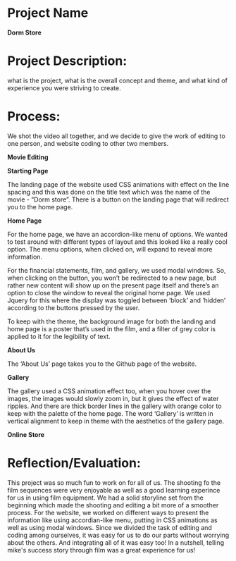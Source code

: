 # **Project Name**
**Dorm Store**

# **Project Description**: 

what is the project, what is the overall concept and theme, and what kind of experience you were striving to create.

# **Process**: 
We shot the video all together, and we decide to give the work of editing to one person, and website coding to other two members. 

**Movie Editing**

**Starting Page**

The landing page of the website used CSS animations with effect on the line spacing and this was done on the title text which was the name of the movie - “Dorm store”. There is a button on the landing page that will redirect you to the home page. 


**Home Page**

For the home page, we have an accordion-like menu of options. We wanted to test around with different types of layout and this looked like a really cool option. The menu options, when clicked on, will expand to reveal more information. 

For the financial statements, film, and gallery, we used modal windows. So, when clicking on the button, you won’t be redirected to a new page, but rather new content will show up on the present page itself and there’s an option to close the window to reveal the original home page. We used Jquery for this where the display was toggled between ‘block’ and ‘hidden’ according to the buttons pressed by the user. 

To keep with the theme, the background image for both the landing and home page is a poster that’s used in the film, and a filter of grey color is applied to it for the legibility of text.

**About Us**

The ‘About Us’ page takes you to the Github page of the website. 

**Gallery**

The gallery used a CSS animation effect too, when you hover over the images, the images would slowly zoom in, but it gives the effect of water ripples. And there are thick border lines in the gallery with orange color to keep with the palette of the home page. The word ‘Gallery’ is written in vertical alignment to keep in theme with the aesthetics of the gallery page.

**Online Store**


# **Reflection/Evaluation**: 

This project was so much fun to work on for all of us. The shooting fo the film sequences were very enjoyable as well as a good learning experince for us in using film equipment. We had a solid storyline set from the beginning which made the shooting and editing a bit more of a smoother process. For the website, we worked on different ways to present the information like using accordian-like menu, putting in CSS animations as well as using modal windows. Since we divided the task of editing and coding among ourselves, it was easy for us to do our parts without worrying about the others. And integrating all of it was easy too! In a nutshell, telling mike's success story through film was a great experience for us!
